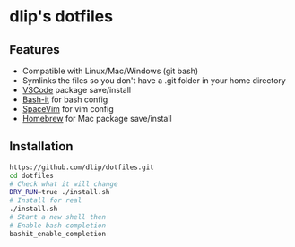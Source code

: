 # dlip's dotfiles

## Features

* Compatible with Linux/Mac/Windows (git bash)
* Symlinks the files so you don't have a .git folder in your home directory
* [VSCode](https://code.visualstudio.com/) package save/install
* [Bash-it](https://github.com/Bash-it/bash-it) for bash config
* [SpaceVim](https://spacevim.org/) for vim config
* [Homebrew](https://brew.sh/) for Mac package save/install

## Installation

```sh
https://github.com/dlip/dotfiles.git
cd dotfiles
# Check what it will change
DRY_RUN=true ./install.sh
# Install for real
./install.sh
# Start a new shell then
# Enable bash completion
bashit_enable_completion
```